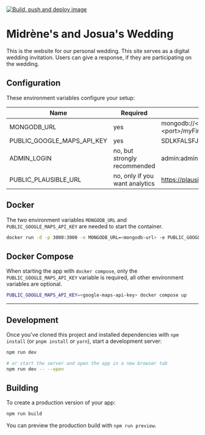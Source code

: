 <!-- markdownlint-disable MD041 -->

[![Build, push and deploy image](https://github.com/Sharknoon/wedding/actions/workflows/build-push-and-deploy-image.yml/badge.svg)](https://github.com/Sharknoon/wedding/actions/workflows/build-push-and-deploy-image.yml)

# Midrène's and Josua's Wedding

This is the website for our personal wedding. This site serves as a digital wedding invitation. Users can give a response, if they are participating on the wedding.

## Configuration

These environment variables configure your setup:

| Name                       | Required                       | Example / Default                                                                     |
| -------------------------- | ------------------------------ | ------------------------------------------------------------------------------------- |
| MONGODB_URL                | yes                            | mongodb://&lt;username&gt;:&lt;password&gt;@&lt;host&gt;:&lt;port&gt;/myFirstDatabase |
| PUBLIC_GOOGLE_MAPS_API_KEY | yes                            | SDLKFALSFJKSJGAshAHaYeSMKWvrekl2MERK342                                               |
| ADMIN_LOGIN                | no, but strongly recommended   | admin:admin                                                                           |
| PUBLIC_PLAUSIBLE_URL       | no, only if you want analytics | https://plausible.yourdomain.com                                                      |

## Docker

The two environment variables `MONGODB_URL` and `PUBLIC_GOOGLE_MAPS_API_KEY` are needed to start the container.

```bash
docker run -d -p 3000:3000 -e MONGODB_URL=<mongodb-url> -e PUBLIC_GOOGLE_MAPS_API_KEY=<google-maps-api-key> -e ADMIN_LOGIN=<admin-login> ghcr.io/sharknoon/wedding
```

## Docker Compose

When starting the app with `docker compose`, only the `PUBLIC_GOOGLE_MAPS_API_KEY` variable is required, all other environment variables are optional.

```bash
PUBLIC_GOOGLE_MAPS_API_KEY=<google-maps-api-key> docker compose up
```

---

## Development

Once you've cloned this project and installed dependencies with `npm install` (or `pnpm install` or `yarn`), start a development server:

```bash
npm run dev

# or start the server and open the app in a new browser tab
npm run dev -- --open
```

## Building

To create a production version of your app:

```bash
npm run build
```

You can preview the production build with `npm run preview`.

